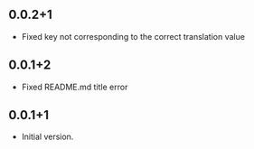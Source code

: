 ## 0.0.2+1

- Fixed key not corresponding to the correct translation value

## 0.0.1+2

- Fixed README.md title error


## 0.0.1+1

- Initial version.

